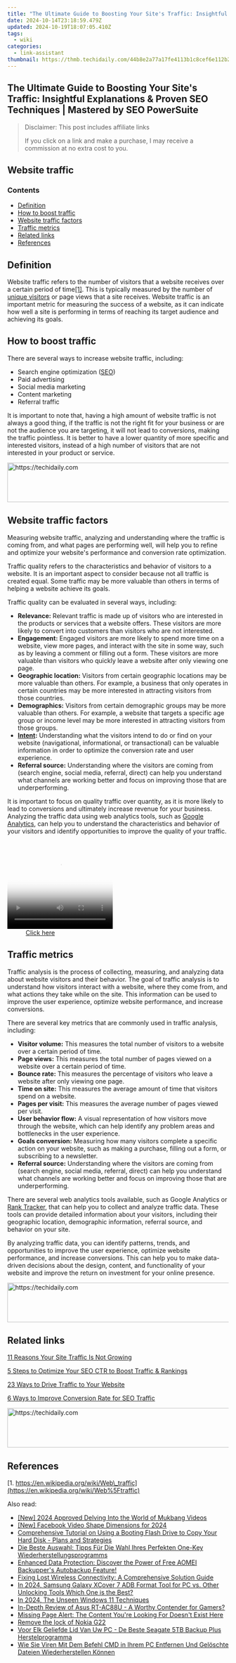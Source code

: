 ```yaml
---
title: "The Ultimate Guide to Boosting Your Site's Traffic: Insightful Explanations & Proven SEO Techniques | Mastered by SEO PowerSuite"
date: 2024-10-14T23:18:59.479Z
updated: 2024-10-19T18:07:05.410Z
tags:
  - wiki
categories:
  - link-assistant
thumbnail: https://thmb.techidaily.com/44b8e2a77a17fe4113b1c8cef6e112b2db098718a055c6f3927bcc9e40cc66cb.jpg
---
```


## The Ultimate Guide to Boosting Your Site's Traffic: Insightful Explanations & Proven SEO Techniques | Mastered by SEO PowerSuite

>  Disclaimer: This post includes affiliate links
>
>  If you click on a link and make a purchase, I may receive a commission at no extra cost to you.
>

## Website traffic

### Contents

* [Definition](https://tools.techidaily.com/link-assistant/products/)
* [How to boost traffic](https://tools.techidaily.com/link-assistant/products/)
* [Website traffic factors](https://tools.techidaily.com/link-assistant/products/)
* [Traffic metrics](https://tools.techidaily.com/link-assistant/products/)
* [Related links](https://tools.techidaily.com/link-assistant/products/)
* [References](https://tools.techidaily.com/link-assistant/products/)

## Definition

Website traffic refers to the number of visitors that a website receives over a certain period of time[\[1\]](https://tools.techidaily.com/link-assistant/products/). This is typically measured by the number of [unique visitors](https://tools.techidaily.com/link-assistant/products/) or page views that a site receives. Website traffic is an important metric for measuring the success of a website, as it can indicate how well a site is performing in terms of reaching its target audience and achieving its goals.

## How to boost traffic

There are several ways to increase website traffic, including:

* Search engine optimization ([SEO](https://tools.techidaily.com/link-assistant/products/))
* Paid advertising
* Social media marketing
* Content marketing
* Referral traffic

It is important to note that, having a high amount of website traffic is not always a good thing, if the traffic is not the right fit for your business or are not the audience you are targeting, it will not lead to conversions, making the traffic pointless. It is better to have a lower quantity of more specific and interested visitors, instead of a high number of visitors that are not interested in your product or service.

<!-- affiliate ads begin -->
<a href="https://appsumo.8odi.net/c/5597632/2105873/7443" target="_top" id="2105873">
  <img src="//a.impactradius-go.com/display-ad/7443-2105873" border="0" alt="https://techidaily.com" width="728" height="90"/>
</a>
<img height="0" width="0" src="https://appsumo.8odi.net/i/5597632/2105873/7443" style="position:absolute;visibility:hidden;" border="0" />
<!-- affiliate ads end -->

## Website traffic factors

Measuring website traffic, analyzing and understanding where the traffic is coming from, and what pages are performing well, will help you to refine and optimize your website's performance and conversion rate optimization.

Traffic quality refers to the characteristics and behavior of visitors to a website. It is an important aspect to consider because not all traffic is created equal. Some traffic may be more valuable than others in terms of helping a website achieve its goals.

Traffic quality can be evaluated in several ways, including:

* **Relevance:** Relevant traffic is made up of visitors who are interested in the products or services that a website offers. These visitors are more likely to convert into customers than visitors who are not interested.
* **Engagement:** Engaged visitors are more likely to spend more time on a website, view more pages, and interact with the site in some way, such as by leaving a comment or filling out a form. These visitors are more valuable than visitors who quickly leave a website after only viewing one page.
* **Geographic location:** Visitors from certain geographic locations may be more valuable than others. For example, a business that only operates in certain countries may be more interested in attracting visitors from those countries.
* **Demographics:** Visitors from certain demographic groups may be more valuable than others. For example, a website that targets a specific age group or income level may be more interested in attracting visitors from those groups.
* **[Intent](https://tools.techidaily.com/link-assistant/products/):** Understanding what the visitors intend to do or find on your website (navigational, informational, or transactional) can be valuable information in order to optimize the conversion rate and user experience.
* **Referral source:** Understanding where the visitors are coming from (search engine, social media, referral, direct) can help you understand what channels are working better and focus on improving those that are underperforming.

It is important to focus on quality traffic over quantity, as it is more likely to lead to conversions and ultimately increase revenue for your business. Analyzing the traffic data using web analytics tools, such as [Google Analytics](https://analytics.google.com/analytics/web/), can help you to understand the characteristics and behavior of your visitors and identify opportunities to improve the quality of your traffic.

<!-- affiliate ads begin -->
<span id="1304647">
					<video width="240" height="200" style="cursor:pointer"
           poster="//a.impactradius-go.com/display-clicktoplayimage/1304647.png"
           onclick="if(!this.playClicked){this.play();this.setAttribute('controls',true);this.playClicked=true;}">
	   <source src="//a.impactradius-go.com/display-ad/15852-1304647">
	   <img src="//a.impactradius-go.com/display-clicktoplayimage/1304647.png" style="border: none; height: 100%; width: 100%; object-fit: contain">
	</video>
	<div style="width:150px;text-align:center"><a href="javascript:window.open(decodeURIComponent('https%3A%2F%2Fthefitville.pxf.io%2Fc%2F5597632%2F1304647%2F15852'), '_blank');void(0);">Click here</a></div>
</span>
<img height="0" width="0" src="https://imp.pxf.io/i/5597632/1304647/15852" style="position:absolute;visibility:hidden;" border="0" />
<!-- affiliate ads end -->

## Traffic metrics

Traffic analysis is the process of collecting, measuring, and analyzing data about website visitors and their behavior. The goal of traffic analysis is to understand how visitors interact with a website, where they come from, and what actions they take while on the site. This information can be used to improve the user experience, optimize website performance, and increase conversions.

There are several key metrics that are commonly used in traffic analysis, including:

* **Visitor volume:** This measures the total number of visitors to a website over a certain period of time.
* **Page views:** This measures the total number of pages viewed on a website over a certain period of time.
* **Bounce rate:** This measures the percentage of visitors who leave a website after only viewing one page.
* **Time on site:** This measures the average amount of time that visitors spend on a website.
* **Pages per visit:** This measures the average number of pages viewed per visit.
* **User behavior flow:** A visual representation of how visitors move through the website, which can help identify any problem areas and bottlenecks in the user experience.
* **Goals conversion:** Measuring how many visitors complete a specific action on your website, such as making a purchase, filling out a form, or subscribing to a newsletter.
* **Referral source:** Understanding where the visitors are coming from (search engine, social media, referral, direct) can help you understand what channels are working better and focus on improving those that are underperforming.

There are several web analytics tools available, such as Google Analytics or [Rank Tracker](https://tools.techidaily.com/link-assistant/products/), that can help you to collect and analyze traffic data. These tools can provide detailed information about your visitors, including their geographic location, demographic information, referral source, and behavior on your site.

By analyzing traffic data, you can identify patterns, trends, and opportunities to improve the user experience, optimize website performance, and increase conversions. This can help you to make data-driven decisions about the design, content, and functionality of your website and improve the return on investment for your online presence.

<!-- affiliate ads begin -->
<a href="https://aligracehair.sjv.io/c/5597632/1938682/19272" target="_top" id="1938682">
  <img src="//a.impactradius-go.com/display-ad/19272-1938682" border="0" alt="https://techidaily.com" width="728" height="90"/>
</a>
<img height="0" width="0" src="https://aligracehair.sjv.io/i/5597632/1938682/19272" style="position:absolute;visibility:hidden;" border="0" />
<!-- affiliate ads end -->

## Related links

[11 Reasons Your Site Traffic Is Not Growing](https://tools.techidaily.com/link-assistant/products/)

[5 Steps to Optimize Your SEO CTR to Boost Traffic & Rankings](https://tools.techidaily.com/link-assistant/products/)

[23 Ways to Drive Traffic to Your Website](https://tools.techidaily.com/link-assistant/products/)

[6 Ways to Improve Conversion Rate for SEO Traffic](https://tools.techidaily.com/link-assistant/products/)

<!-- affiliate ads begin -->
<a href="https://appsumo.8odi.net/c/5597632/2037334/7443" target="_top" id="2037334">
  <img src="//a.impactradius-go.com/display-ad/7443-2037334" border="0" alt="https://techidaily.com" width="728" height="90"/>
</a>
<img height="0" width="0" src="https://appsumo.8odi.net/i/5597632/2037334/7443" style="position:absolute;visibility:hidden;" border="0" />
<!-- affiliate ads end -->

## References

[1. https://en.wikipedia.org/wiki/Web\_traffic](https://en.wikipedia.org/wiki/Web%5Ftraffic)

<ins class="adsbygoogle"
     style="display:block"
     data-ad-format="autorelaxed"
     data-ad-client="ca-pub-7571918770474297"
     data-ad-slot="1223367746"></ins>

<ins class="adsbygoogle"
     style="display:block"
     data-ad-client="ca-pub-7571918770474297"
     data-ad-slot="8358498916"
     data-ad-format="auto"
     data-full-width-responsive="true"></ins>

<span class="atpl-alsoreadstyle">Also read:</span>
<div><ul>
<li><a href="https://facebook-record-videos.techidaily.com/new-2024-approved-delving-into-the-world-of-mukbang-videos/"><u>[New] 2024 Approved Delving Into the World of Mukbang Videos</u></a></li>
<li><a href="https://facebook-videos.techidaily.com/new-facebook-video-shape-dimensions-for-2024/"><u>[New] Facebook Video Shape Dimensions for 2024</u></a></li>
<li><a href="https://discover-bytes.techidaily.com/comprehensive-tutorial-on-using-a-booting-flash-drive-to-copy-your-hard-disk-plans-and-strategies/"><u>Comprehensive Tutorial on Using a Booting Flash Drive to Copy Your Hard Disk - Plans and Strategies</u></a></li>
<li><a href="https://discover-bytes.techidaily.com/die-beste-auswahl-tipps-fur-die-wahl-ihres-perfekten-one-key-wiederherstellungsprogramms/"><u>Die Beste Auswahl: Tipps Für Die Wahl Ihres Perfekten One-Key Wiederherstellungsprogramms</u></a></li>
<li><a href="https://discover-bytes.techidaily.com/enhanced-data-protection-discover-the-power-of-free-aomei-backuppers-autobackup-feature/"><u>Enhanced Data Protection: Discover the Power of Free AOMEI Backupper's Autobackup Feature!</u></a></li>
<li><a href="https://common-error.techidaily.com/fixing-lost-wireless-connectivity-a-comprehensive-solution-guide/"><u>Fixing Lost Wireless Connectivity: A Comprehensive Solution Guide</u></a></li>
<li><a href="https://bypass-frp.techidaily.com/in-2024-samsung-galaxy-xcover-7-adb-format-tool-for-pc-vs-other-unlocking-tools-which-one-is-the-best-by-drfone-android/"><u>In 2024, Samsung Galaxy XCover 7 ADB Format Tool for PC vs. Other Unlocking Tools Which One is the Best?</u></a></li>
<li><a href="https://some-skills.techidaily.com/in-2024-the-unseen-windows-11-techniques/"><u>In 2024, The Unseen Windows 11 Techniques</u></a></li>
<li><a href="https://buynow-marvelous.techidaily.com/in-depth-review-of-asus-rt-ac88u-a-worthy-contender-for-gamers/"><u>In-Depth Review of Asus RT-AC88U - A Worthy Contender for Gamers?</u></a></li>
<li><a href="https://discover-bytes.techidaily.com/missing-page-alert-the-content-youre-looking-for-doesnt-exist-here/"><u>Missing Page Alert: The Content You're Looking For Doesn't Exist Here</u></a></li>
<li><a href="https://techidaily.com/remove-the-lock-of-nokia-g22-by-drfone-android-unlock-android-unlock/"><u>Remove the lock of Nokia G22</u></a></li>
<li><a href="https://discover-bytes.techidaily.com/voor-elk-geliefde-lid-van-uw-pc-de-beste-seagate-5tb-backup-plus-herstelprogramma/"><u>Voor Elk Geliefde Lid Van Uw PC - De Beste Seagate 5TB Backup Plus Herstelprogramma</u></a></li>
<li><a href="https://discover-bytes.techidaily.com/wie-sie-viren-mit-dem-befehl-cmd-in-ihrem-pc-entfernen-und-geloschte-dateien-wiederherstellen-konnen/"><u>Wie Sie Viren Mit Dem Befehl CMD in Ihrem PC Entfernen Und Gelöschte Dateien Wiederherstellen Können</u></a></li>
</ul></div>

